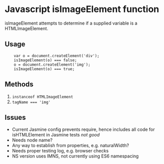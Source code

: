 # Javascript isImageElement function
isImageElement attempts to determine if a supplied variable is a HTMLImageElement.
## Usage
```
    var o = document.createElement('div');
    isImageElement(o) === false;
    o = document.createElement('img');
    isImageElement(o) === true;
```

## Methods

1. `instanceof HTMLImageElement`
2. `tagName === 'img'`

## Issues

* Current Jasmine config prevents require, hence includes all code for isHTMLElement in Jasmine tests _not good_
* Needs node name?
* Any way to establish from properties, e.g. naturalWidth?
* Needs proper testing log, e.g. browser checks
* NS version uses IMNS, not currently using ES6 namespacing
